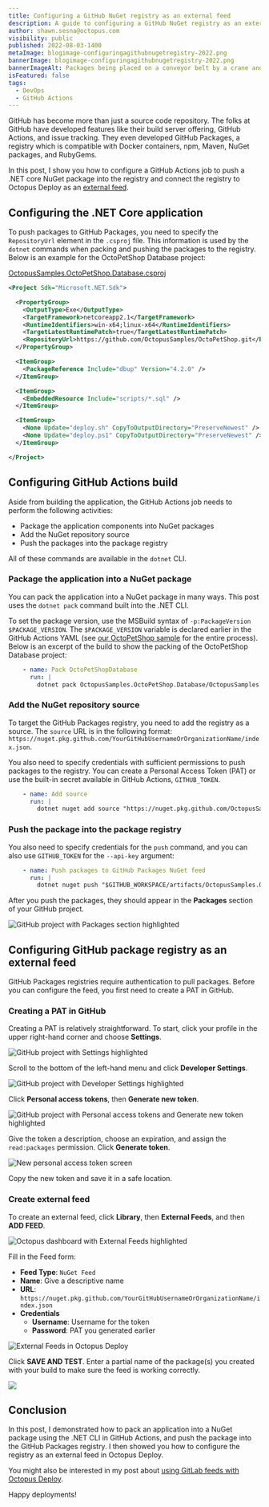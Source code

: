 ```yaml
---
title: Configuring a GitHub NuGet registry as an external feed
description: A guide to configuring a GitHub NuGet registry as an external feed for Octopus Deploy.
author: shawn.sesna@octopus.com
visibility: public
published: 2022-08-03-1400
metaImage: blogimage-configuringagithubnugetregistry-2022.png
bannerImage: blogimage-configuringagithubnugetregistry-2022.png
bannerImageAlt: Packages being placed on a conveyor belt by a crane and being pushed into a machine representing the GitHub package registry
isFeatured: false
tags:
  - DevOps
  - GitHub Actions
---
```


GitHub has become more than just a source code repository.  The folks at GitHub have developed features like their build server offering, GitHub Actions, and issue tracking. They even developed GitHub Packages, a registry which is compatible with Docker containers, npm, Maven, NuGet packages, and RubyGems.  

In this post, I show you how to configure a GitHub Actions job to push a .NET core NuGet package into the registry and connect the registry to Octopus Deploy as an [external feed](https://octopus.com/docs/packaging-applications/package-repositories).

## Configuring the .NET Core application

To push packages to GitHub Packages, you need to specify the `RepositoryUrl` element in the `.csproj` file.  This information is used by the `dotnet` commands when packing and pushing the packages to the registry.  Below is an example for the OctoPetShop Database project:

[OctopusSamples.OctoPetShop.Database.csproj](https://github.com/OctopusSamples/OctoPetShop/blob/master/OctopusSamples.OctoPetShop.Database/OctopusSamples.OctoPetShop.Database.csproj)
```xml
<Project Sdk="Microsoft.NET.Sdk">

  <PropertyGroup>
    <OutputType>Exe</OutputType>
    <TargetFramework>netcoreapp2.1</TargetFramework>
    <RuntimeIdentifiers>win-x64;linux-x64</RuntimeIdentifiers>
    <TargetLatestRuntimePatch>true</TargetLatestRuntimePatch>
    <RepositoryUrl>https://github.com/OctopusSamples/OctoPetShop.git</RepositoryUrl>
  </PropertyGroup>

  <ItemGroup>
    <PackageReference Include="dbup" Version="4.2.0" />
  </ItemGroup>

  <ItemGroup>
    <EmbeddedResource Include="scripts/*.sql" />
  </ItemGroup>

  <ItemGroup>
    <None Update="deploy.sh" CopyToOutputDirectory="PreserveNewest" />
    <None Update="deploy.ps1" CopyToOutputDirectory="PreserveNewest" />
  </ItemGroup>

</Project>
```

## Configuring GitHub Actions build

Aside from building the application, the GitHub Actions job needs to perform the following activities:

- Package the application components into NuGet packages
- Add the NuGet repository source
- Push the packages into the package registry

All of these commands are available in the `dotnet` CLI.

### Package the application into a NuGet package

You can pack the application into a NuGet package in many ways. This post uses the `dotnet pack` command built into the .NET CLI.  

To set the package version, use the MSBuild syntax of `-p:PackageVersion $PACKAGE_VERSION`.  The `$PACKAGE_VERSION` variable is declared earlier in the GitHub Actions YAML (see [our OctoPetShop sample](https://github.com/OctopusSamples/OctoPetShop/blob/master/.github/workflows/dotnet-core-nuget.yml) for the entire process).  Below is an excerpt of the build to show the packing of the OctoPetShop Database project:

```yaml
    - name: Pack OctoPetShopDatabase
      run: |
        dotnet pack OctopusSamples.OctoPetShop.Database/OctopusSamples.OctoPetShop.Database.csproj --configuration Release --output "$GITHUB_WORKSPACE/artifacts/OctopusSamples.OctoPetShop.Database" -p:PackageVersion=$PACKAGE_VERSION
```

### Add the NuGet repository source

To target the GitHub Packages registry, you need to add the registry as a source.  The `source` URL is in the following format: `https://nuget.pkg.github.com/YourGitHubUsernameOrOrganizationName/index.json`.  

You also need to specify credentials with sufficient permissions to push packages to the registry. You can create a Personal Access Token (PAT) or use the built-in secret available in GitHub Actions, `GITHUB_TOKEN`.

```yaml
    - name: Add source
      run: |
        dotnet nuget add source "https://nuget.pkg.github.com/OctopusSamples/index.json" --username OctopusSamples --password ${{ secrets.GITHUB_TOKEN }} --store-password-in-clear-text --name github 
```

### Push the package into the package registry

You also need to specify credentials for the `push` command, and you can also use `GITHUB_TOKEN` for the `--api-key` argument:

```yaml
    - name: Push packages to GitHub Packages NuGet feed
      run: |
        dotnet nuget push "$GITHUB_WORKSPACE/artifacts/OctopusSamples.OctoPetShop.Database/OctopusSamples.OctoPetShop.Database.$PACKAGE_VERSION.nupkg"  --api-key ${{ secrets.GITHUB_TOKEN }} --source "github"
```

After you push the packages, they should appear in the **Packages** section of your GitHub project.

![GitHub project with Packages section highlighted](github-packages.png)

## Configuring GitHub package registry as an external feed

GitHub Packages registries require authentication to pull packages.  Before you can configure the feed, you first need to create a PAT in GitHub.

### Creating a PAT in GitHub

Creating a PAT is relatively straightforward.  To start, click your profile in the upper right-hand corner and choose **Settings**.

![GitHub project with Settings highlighted](github-profile-settings.png)

Scroll to the bottom of the left-hand menu and click **Developer Settings**.

![GitHub project with Developer Settings highlighted](github-developer-settings.png)

Click **Personal access tokens**, then **Generate new token**.

![GitHub project with Personal access tokens and Generate new token highlighted](github-generate-token.png)

Give the token a description, choose an expiration, and assign the `read:packages` permission.  Click **Generate token**.

![New personal access token screen](github-new-token.png)

Copy the new token and save it in a safe location.

### Create external feed

To create an external feed, click **Library**, then **External Feeds**, and then **ADD FEED**.

![Octopus dashboard with External Feeds highlighted](octopus-add-feed.png)

Fill in the Feed form:

- **Feed Type**: `NuGet Feed`
- **Name**: Give a descriptive name
- **URL**: `https://nuget.pkg.github.com/YourGitHubUsernameOrOrganizationName/index.json`
- **Credentials**
  - **Username**: Username for the token
  - **Password**: PAT you generated earlier

![External Feeds in Octopus Deploy](octopus-new-feed.png)

Click **SAVE AND TEST**.  Enter a partial name of the package(s) you created with your build to make sure the feed is working correctly.

![](octopus-test-feed.png)

## Conclusion

In this post, I demonstrated how to pack an application into a NuGet package using the .NET CLI in GitHub Actions, and push the package into the GitHub Packages registry. I then showed you how to configure the registry as an external feed in Octopus Deploy.

You might also be interested in my post about [using GitLab feeds with Octopus Deploy](https://octopus.com/blog/gitlab-external-feeds).

Happy deployments!